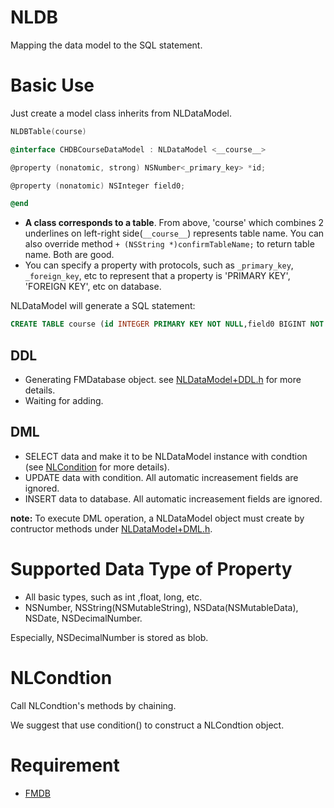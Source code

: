 # NLDB

Mapping the data model to the SQL statement.



# Basic Use

Just create a model class inherits from NLDataModel.

```objective-c
NLDBTable(course)

@interface CHDBCourseDataModel : NLDataModel <__course__>

@property (nonatomic, strong) NSNumber<_primary_key> *id;

@property (nonatomic) NSInteger field0;

@end
```

- **A class corresponds to a table**. From above, 'course' which combines 2 underlines on left-right side(`__course__`) represents table name. You can also override method `+ (NSString *)confirmTableName;` to return table name. Both are good.
- You can specify a property with protocols, such as `_primary_key`, `_foreign_key`, etc to represent that a property is 'PRIMARY KEY', 'FOREIGN KEY', etc on database.

NLDataModel will generate a SQL statement:

```sql lite
CREATE TABLE course (id INTEGER PRIMARY KEY NOT NULL,field0 BIGINT NOT NULL)
```



## DDL

- Generating FMDatabase object. see [NLDataModel+DDL.h](./NLDB/category/NLDataModel+DDL.h) for more details.
- Waiting for adding.

## DML

- SELECT data and make it to be NLDataModel instance with condtion (see [NLCondition](./NLDB/sqlBuild/NLCondtion.h) for more details).
- UPDATE data with condition. All automatic increasement fields are ignored.
- INSERT data to database. All automatic increasement fields are ignored.

**note:** To execute DML operation, a NLDataModel object must create by contructor methods under [NLDataModel+DML.h](./NLDB/category/NLDataModel+DML.h).

# Supported Data Type of Property 

- All basic types, such as int ,float, long, etc.
- NSNumber, NSString(NSMutableString), NSData(NSMutableData), NSDate, NSDecimalNumber.

Especially, NSDecimalNumber is stored as blob.

# NLCondtion

Call NLCondtion's methods by chaining.

We suggest that use condition() to construct a NLCondtion object.

# Requirement

- [FMDB](https://github.com/ccgus/fmdb)